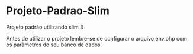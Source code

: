 # Projeto-Padrao-Slim
Projeto padrão utilizando slim 3

Antes de utilizar o projeto lembre-se de configurar o arquivo env.php com os parâmetros do seu banco de dados.

